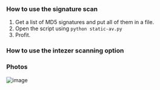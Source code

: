 ### How to use the signature scan
1. Get a list of MD5 signatures and put all of them in a file.
2. Open the script using ```python static-av.py```
3. Profit.

### How to use the intezer scanning option

### Photos
![image](https://user-images.githubusercontent.com/107792221/188279209-d3260735-c7d7-462f-974f-1a5b1eaf0ff7.png)
